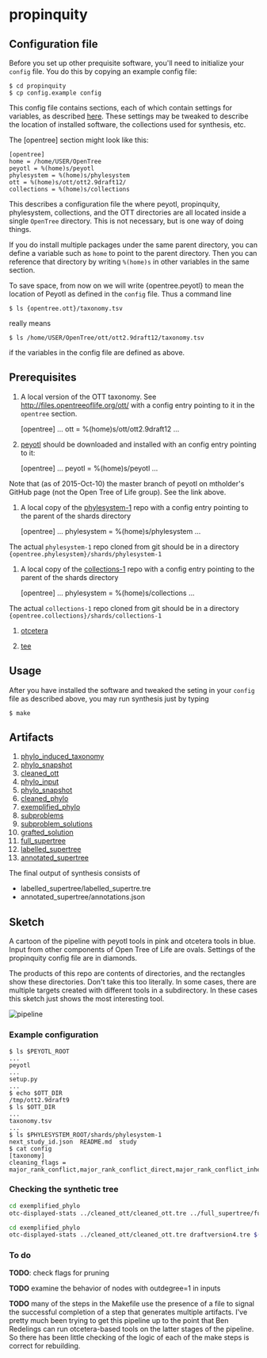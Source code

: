 # propinquity

## Configuration file

Before you set up other prequisite software, you'll need to initialize your
`config` file.  You do this by copying an example config file:

    $ cd propinquity
    $ cp config.example config

This config file contains sections, each of which contain settings for variables,
as described [here](https://en.wikipedia.org/wiki/INI_file).  These
settings may be tweaked to describe the location of installed
software, the collections used for synthesis, etc.

The [opentree] section might look like this:

    [opentree]
    home = /home/USER/OpenTree
    peyotl = %(home)s/peyotl
    phylesystem = %(home)s/phylesystem
    ott = %(home)s/ott/ott2.9draft12/
    collections = %(home)s/collections

This describes a configuration file the where peyotl, propinquity,
phylesystem, collections, and the OTT directories are all located
inside a single `OpenTree` directory. This is not necessary, but is
one way of doing things.

If you do install multiple packages under the same parent directory,
you can define a variable such as `home` to point to the parent directory.
Then you can reference that directory by writing `%(home)s` in other
variables in the same section.

To save space, from now on we will write {opentree.peyotl} to mean the location of Peyotl
as defined in the `config` file.  Thus a command line

    $ ls {opentree.ott}/taxonomy.tsv

really means

    $ ls /home/USER/OpenTree/ott/ott2.9draft12/taxonomy.tsv

if the variables in the config file are defined as above.


## Prerequisites

  1. A local version of the OTT taxonomy. See http://files.opentreeoflife.org/ott/
  with a config entry pointing to it in the `opentree` section.
    
      [opentree]
      ...
      ott = %(home)s/ott/ott2.9draft12
      ...


  1. [peyotl](https://github.com/mtholder/peyotl) should be downloaded and installed
  with an config entry pointing to it:

      [opentree]
      ...
      peyotl = %(home)s/peyotl
      ...

  Note that (as of 2015-Oct-10) the master branch of peyotl on mtholder's
  GitHub page (not the Open Tree of Life group). See the link above.


  1. A local copy of the [phylesystem-1](https://github.com/opentreeoflife/phylesystem-1)
  repo with a config entry pointing to the parent of the shards directory

      [opentree]
      ...
      phylesystem = %(home)s/phylesystem
      ...

  The actual `phylesystem-1` repo cloned from git should be in a directory `{opentree.phylesystem}/shards/phylesystem-1`
   

  1. A local copy of the [collections-1](https://github.com/opentreeoflife/collections-1) repo with a config entry
  pointing to the parent of the shards directory

      [opentree]
      ...
      phylesystem = %(home)s/collections
      ...

  The actual `collections-1` repo cloned from git should be in a directory `{opentree.collections}/shards/collections-1`

  1. [otcetera](https://github.com/mtholder/otcetera)

  1. [tee](https://en.wikipedia.org/wiki/Tee_(command))


## Usage

After you have installed the software and tweaked the seting in your `config` file as
described above, you may run synthesis just by typing

    $ make

## Artifacts
  1. [phylo_induced_taxonomy](phylo_induced_taxonomy/README.md)
  1. [phylo_snapshot](phylo_snapshot/README.md)
  1. [cleaned_ott](cleaned_ott/README.md)
  1. [phylo_input](phylo_input/README.md)
  1. [phylo_snapshot](phylo_snapshot/README.md)
  1. [cleaned_phylo](cleaned_phylo/README.md)
  1. [exemplified_phylo](exemplified_phylo/README.md)
  1. [subproblems](subproblems/README.md)
  1. [subproblem_solutions](subproblem_solutions/README.md)
  1. [grafted_solution](grafted_solution/README.md)
  1. [full_supertree](full_supertree/README.md)
  1. [labelled_supertree](labelled_supertree/README.md)
  1. [annotated_supertree](annotated_supertree/README.md)

The final output of synthesis consists of
* labelled_supertree/labelled_supertre.tre 
* annotated_supertree/annotations.json

## Sketch
A cartoon of the pipeline with peyotl tools in pink and otcetera tools in blue.
Input from other components of Open Tree of Life are ovals.
Settings of the propinquity config file are in diamonds.

The products of this repo are contents of directories, and the rectangles show these directories.
Don't take this too literally.
In some cases, there are multiple targets created with 
different tools in a subdirectory.
In these cases this sketch just shows the most interesting tool.

![pipeline](https://github.com/mtholder/propinquity/blob/master/doc/pipeline-tools.png)

### Example configuration

    $ ls $PEYOTL_ROOT 
    ...
    peyotl
    ...
    setup.py
    ...
    $ echo $OTT_DIR
    /tmp/ott2.9draft9
    $ ls $OTT_DIR
    ...
    taxonomy.tsv
    ...
    $ ls $PHYLESYSTEM_ROOT/shards/phylesystem-1
    next_study_id.json  README.md  study
    $ cat config
    [taxonomy]
    cleaning_flags = major_rank_conflict,major_rank_conflict_direct,major_rank_conflict_inherited,environmental,viral,nootu,barren,not_otu,extinct_inherited,extinct_direct,hidden,tattered


### Checking the synthetic tree

```sh
cd exemplified_phylo
otc-displayed-stats ../cleaned_ott/cleaned_ott.tre ../full_supertree/full_supertree.tre $(cat nonempty_trees.txt)
```

```sh
cd exemplified_phylo
otc-displayed-stats ../cleaned_ott/cleaned_ott.tre draftversion4.tre $(cat nonempty_trees.txt)
```

### To do
**TODO**: check flags for pruning

**TODO** examine the behavior of nodes with outdegree=1 in inputs

**TODO** many of the steps in the Makefile use the presence of a file to signal
  the successful completion of a step that generates multiple artifacts. I've pretty
  much been trying to get this pipeline up to the point that Ben Redelings can
  run otcetera-based tools on the latter stages of the pipeline. So there has been
  little checking of the logic of each of the make steps is correct for rebuilding.
